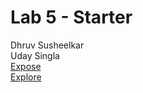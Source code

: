 # Lab 5 - Starter
Dhruv Susheelkar  
Uday Singla  
[Expose](https://3dsa.github.io/Lab5_Starter/expose.html)  
[Explore](https://3dsa.github.io/Lab5_Starter/explore.html)
